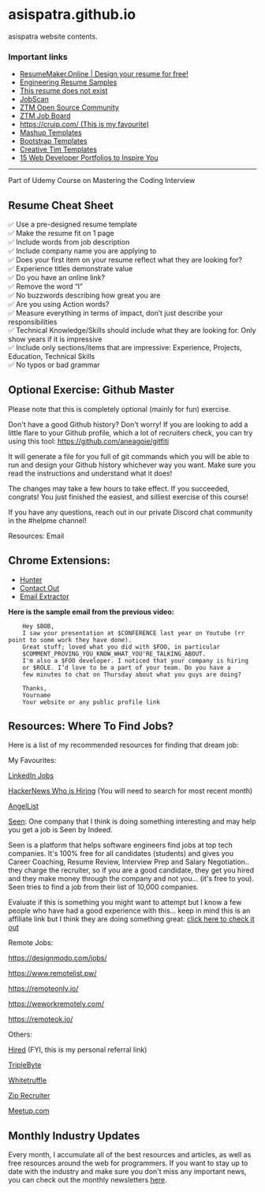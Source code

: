 # asispatra.github.io
asispatra website contents.

### Important links
* [ResumeMaker.Online | Design your resume for free!](https://www.resumemaker.online/)
* [Engineering Resume Samples](https://www.cakeresume.com/Engineering-resume-samples)
* [This resume does not exist](https://thisresumedoesnotexist.com/)
* [JobScan](https://www.jobscan.co/)
* [ZTM Open Source Community](https://github.com/zero-to-mastery/start-here-guidelines)
* [ZTM Job Board](https://github.com/zero-to-mastery/ZtM-Job-Board)
* [https://cruip.com/ (This is my favourite)](https://cruip.com/)
* [Mashup Templates](http://www.mashup-template.com/templates.html)
* [Bootstrap Templates](https://mdbootstrap.com/freebies/)
* [Creative Tim Templates](https://www.creative-tim.com/bootstrap-themes/ui-kit?direction=asc&sort=price)
* [15 Web Developer Portfolios to Inspire You](https://www.freecodecamp.org/news/15-web-developer-portfolios-to-inspire-you-137fb1743cae/)



---------------
Part of Udemy Course on Mastering the Coding Interview

**Resume Cheat Sheet**
---------------

✅ Use a pre-designed resume template    
✅ Make the resume fit on 1 page   
✅ Include words from job description  
✅ Include company name you are applying to  
✅ Does your first item on your resume reflect what they are looking for?  
✅ Experience titles demonstrate value  
✅ Do you have an online link?  
✅ Remove the word “I”  
✅ No buzzwords describing how great you are  
✅ Are you using Action words?  
✅ Measure everything in terms of impact, don’t just describe your responsibilities  
✅ Technical Knowledge/Skills should include what they are looking for. Only show years if it is impressive  
✅ Include only sections/items that are impressive: Experience, Projects, Education, Technical Skills  
✅ No typos or bad grammar  


**Optional Exercise: Github Master**
---------------

Please note that this is completely optional (mainly for fun) exercise.

Don't have a good Github history? Don't worry! If you are looking to add a little flare to your Github profile, which a lot of recruiters check, you can try using this tool: https://github.com/aneagoie/gitfiti

It will generate a file for you full of git commands which you will be able to run and design your Github history whichever way you want. Make sure you read the instructions and understand what it does!

The changes may take a few hours to take effect. If you succeeded, congrats! You just finished the easiest, and silliest exercise of this course!


If you have any questions, reach out in our private Discord chat community in the #helpme channel!

Resources: Email

**Chrome Extensions:**
---------------
* [Hunter](https://chrome.google.com/webstore/detail/hunter/hgmhmanijnjhaffoampdlllchpolkdnj?hl=en)
* [Contact Out](https://chrome.google.com/webstore/detail/find-anyones-email-contac/jjdemeiffadmmjhkbbpglgnlgeafomjo?hl=en)
* [Email Extractor](https://chrome.google.com/webstore/detail/email-extractor/jdianbbpnakhcmfkcckaboohfgnngfcc?hl=en)

**Here is the sample email from the previous video:**
```
    Hey $BOB,
    I saw your presentation at $CONFERENCE last year on Youtube (rr point to some work they have done).
    Great stuff; loved what you did with $FOO, in particular
    $COMMENT_PROVING_YOU_KNOW_WHAT_YOU'RE_TALKING_ABOUT.
    I'm also a $FOO developer. I noticed that your company is hiring
    or $ROLE. I’d love to be a part of your team. Do you have a
    few minutes to chat on Thursday about what you guys are doing?
     
    Thanks,
    Yourname
    Your website or any public profile link
```

**Resources: Where To Find Jobs?**
---------------
Here is a list of my recommended resources for finding that dream job:

My Favourites:

[LinkedIn Jobs](https://www.linkedin.com/jobs/)

[HackerNews Who is Hiring](https://news.ycombinator.com/item?id=17902901) (You will need to search for most recent month)

[AngelList](https://angel.co/jobs)

[Seen](https://links.zerotomastery.io/seen_udemymci): One company that I think is doing something interesting and may help you get a job is Seen by Indeed.

Seen is a platform that helps software engineers find jobs at top tech companies. It's 100% free for all candidates (students) and gives you Career Coaching, Resume Review, Interview Prep and Salary Negotiation.. they charge the recruiter, so if you are a good candidate, they get you hired and they make money through the company and not you... (it's free to you).  Seen tries to find a job from their list of 10,000 companies.

Evaluate if this is something you might want to attempt but I know a few people who have had a good experience with this... keep in mind this is an affiliate link but I think they are doing something great: [click here to check it out](https://links.zerotomastery.io/seen_udemymci)


Remote Jobs:

https://designmodo.com/jobs/

https://www.remotelist.pw/

https://remoteonly.io/

https://weworkremotely.com/

https://remoteok.io/

Others:

[Hired](https://links.zerotomastery.io/hired_udemymci) (FYI, this is my personal referral link)

[TripleByte](https://triplebyte.com/)

[Whitetruffle](https://whitetruffle.com/)

[Zip Recruiter](https://www.ziprecruiter.com/)

[Meetup.com](https://www.meetup.com/)


**Monthly Industry Updates**
---------------
Every month, I accumulate all of the best resources and articles, as well as free resources around the web for programmers. If you want to stay up to date with the industry and make sure you don't miss any important news, you can check out the monthly newsletters [here](https://zerotomastery.io/blog/).
